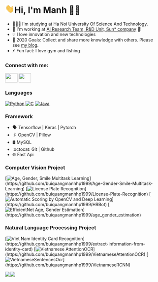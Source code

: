 # <img src="https://raw.githubusercontent.com/ABSphreak/ABSphreak/master/gifs/Hi.gif" width="30px">Hi, I'm Manh 👨‍💻
- 👨🏻‍💻 I'm studying at Ha Noi University Of Science And Technology.
- 🔭 I'm working at [AI Research Team, R&D Unit, Sun* company](https://sun-asterisk.vn/) 🌱!
- 💡 I love innovation and new technologies
- 🥅 2020 Goals: Collect and share more knowledge with others. Please see [my blog](https://viblo.asia/u/buiquangmanh).
- ⚡ Fun fact: I love gym and fishing

<p align="left">
<h3 align="left">Connect with me:</h3>
<a href="https://viblo.asia/u/buiquangmanh" target="blank"><img align="center" src="https://user-images.githubusercontent.com/48142689/99890999-c31be080-2c97-11eb-9f73-e6b6bc3866a8.gif" height="30" width="40" /></a>
<a href="https://github.com/buiquangmanhhp1999" target="blank"><img align="center" src="https://user-images.githubusercontent.com/48142689/99891123-13477280-2c99-11eb-8a5d-e79cb8896d28.gif" height="30" width="40" /></a>

### Languages
[![Python](https://img.shields.io/badge/-Python-fff?&logo=python)](https://github.com/adamalston?tab=repositories&q=&type=&language=python)
[![C](https://img.shields.io/badge/-C-fff?&logo=C)](https://github.com/adamalston?tab=repositories&q=&type=&language=c)
[![Java](https://img.shields.io/badge/-Java-fff?&logo=Java&logoColor=007396)](https://github.com/adamalston?tab=repositories&q=&type=&language=java)

### Framework

* 🗣 Tensorflow | Keras | Pytorch
* 🖇️ OpenCV | Pillow
* 🛢️ MySQL
* :octocat: Git | Github
* 🌐 Fast Api

### Computer Vision Project
[![Age, Gender, Smile Multitask Learning](https://img.shields.io/badge/-🛡%20Multitask%20Learning-fff?)](https://github.com/buiquangmanhhp1999/Age-Gender-Smile-Multitask-Learning)
[![License Plate Recognition](https://img.shields.io/badge/-🌊%20License%20Plate%20Recognition-fff?)](https://github.com/buiquangmanhhp1999/License-Plate-Recognition)
[![Automatic Scoring by OpenCV and Deep Learning](https://img.shields.io/badge/-💉%20Automatic%20Scoring-fff?)](https://github.com/buiquangmanhhp1999/HRBot)
[![EfficientNet Age, Gender Estimation](https://img.shields.io/badge/-🗂%20EfficientNet%20Age%20Gender%20Estimation-fff?)](https://github.com/buiquangmanhhp1999/age_gender_estimation)

### Natural Language Processing Project
[![Viet Nam Identity Card Recognition](https://img.shields.io/badge/-📝%20Identity%20Card%20Recognition-fff?)](https://github.com/buiquangmanhhp1999/extract-information-from-identity-card)
[![Vietnamese AttentionOCR](https://img.shields.io/badge/-📝%20Vietnamese%20Attention%20OCR-fff?)](https://github.com/buiquangmanhhp1999/VietnameseAttentionOCR)
[![VietnameseSentencesOcr](https://img.shields.io/badge/-📝%20Vietnamese%20Sentences%20%20OCR-fff?)](https://github.com/buiquangmanhhp1999/VietnameseRCNN)

<a href="https://www.adamalston.com/"><img height="137.3px" src="https://github-readme-stats.vercel.app/api?username=buiquangmanhhp1999&hide_title=true&hide_border=true&show_icons=true&include_all_commits=true&count_private=true&line_height=21&text_color=000&icon_color=000&bg_color=0,ea6161,ffc64d,fffc4d,52fa5a&theme=graywhite" /><!-- wi*quL3fcV --><img height="137.3px" src="https://github-readme-stats.vercel.app/api/top-langs/?username=buiquangmanhhp1999&hide=html&hide_title=true&hide_border=true&layout=compact&langs_count=7&exclude_repo=comp426&text_color=000&icon_color=fff&bg_color=0,52fa5a,4dfcff,c64dff&theme=graywhite" /></a>
